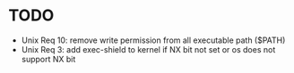 # TODO

* Unix Req 10: remove write permission from all executable path ($PATH)
* Unix Req 3: add exec-shield to kernel if NX bit not set or os does not support NX bit
